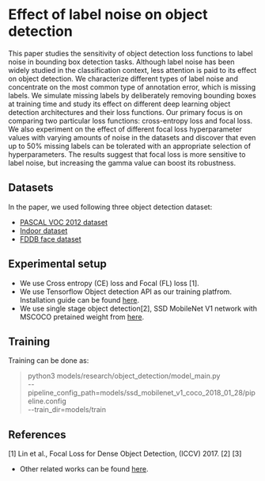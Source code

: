 # Effect of label noise on object detection

This paper studies the sensitivity of object detection loss functions to label noise in bounding box detection tasks.
Although label noise has been widely studied in the classification context, less attention is paid to its effect on object detection. 
We characterize different types of label noise and concentrate on the most common type of annotation error, which is missing labels. We simulate missing labels by deliberately removing bounding boxes at training time and study its effect on different deep learning object detection architectures and their loss functions. Our primary focus is on comparing two particular loss functions: cross-entropy loss and focal loss. We also experiment on the effect of different focal loss hyperparameter values with varying amounts of noise in the datasets and discover that even up to 50% missing labels can be tolerated with an appropriate selection of hyperparameters. The results suggest that focal loss is more sensitive to label noise, but increasing the gamma value can boost its robustness.

## Datasets

In the paper, we used following three object detection dataset:
 * [PASCAL VOC 2012 dataset](http://host.robots.ox.ac.uk/pascal/VOC/voc2012/)
 * [Indoor dataset](https://zenodo.org/record/2654485)
 * [FDDB face dataset](http://vis-www.cs.umass.edu/fddb/)


## Experimental setup

- We use Cross entropy (CE) loss and Focal (FL) loss [1].
- We use Tensorflow Object detection API as our training platfrom. Installation guide can be found [here](https://tensorflow-object-detection-api-tutorial.readthedocs.io/en/tensorflow-1.14/install.html).
- We use single stage object detection[2], SSD MobileNet V1 network with MSCOCO pretained weight from [here](https://github.com/tensorflow/models/blob/master/research/object_detection/g3doc/tf1_detection_zoo.md).

## Training
 
Training can be done as:
>python3 models/research/object_detection/model_main.py \
    	--pipeline_config_path=models/ssd_mobilenet_v1_coco_2018_01_28/pipeline.config  \
    	--train_dir=models/train

## References
[1] Lin et al., Focal Loss for Dense Object Detection, (ICCV) 2017.
[2] 
[3]

* Other related works can be found [here](https://github.com/subeeshvasu/Awesome-Learning-with-Label-Noise). 
